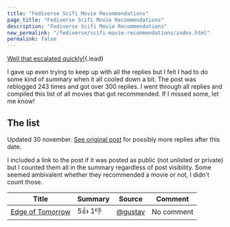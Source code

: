 ```yaml
---
title: "Fediverse Scifi Movie Recommendations"
page_title: "Fediverse Scifi Movie Recommendations"
description: "Fediverse Scifi Movie Recommendations"
new_permalink: "/fediverse/scifi-movie-recommendations/index.html"
permalink: false
---
```


[Well that escalated quickly!](https://duckduckgo.com/?q=Well+that+escalated+quickly+meme&t=ffab&iar=images&iax=images&ia=images){.lead}

I gave up even trying to keep up with all the replies but I felt I had to do some kind of summary when it all cooled down a bit. The post was reblogged 243 times and got over 300 replies. I went through all replies and compiled this list of all movies that got recommended. If I missed some, let me know!

## The list

<p>Updated <date datetime="2023-11-30T18:37:44+0100" title="2023-11-30 18:37">30 november</date>. <a href="https://jkpg.rocks/@gustav/111488570537867130">See original post</a> for possibly more replies after this date.</p>

I included a link to the post if it was posted as public (not unlisted or private) but I counted them all in the summary regardless of post visibility. Some seemed ambivalent whether they recommended a movie or not, I didn't count those.

| Title | Summary | Source | Comment |
|-------|-----------------|-------|---------|
| [Edge of Tomorrow](https://www.themoviedb.org/movie/137113-edge-of-tomorrow) | 5👍 1👎 | [@gustav](https://jkpg.rocks/@gustav/111488570537867130)  | No comment |


